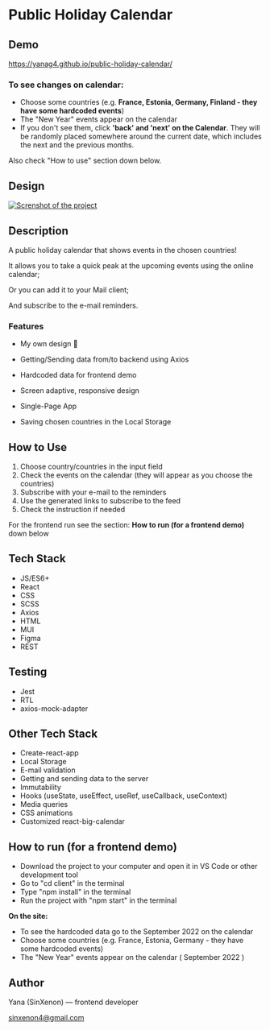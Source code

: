 # Public Holiday Calendar

## Demo

https://yanag4.github.io/public-holiday-calendar/

### To see changes on calendar: 

- Choose some countries (e.g. <b>France, Estonia, Germany, Finland - they have some hardcoded events</b>)
- The "New Year" events appear on the calendar
- If you don't see them, click <b>'back' and 'next' on the Calendar</b>. They will be randomly placed somewhere around the current date, which includes the next and the previous months.

Also check "How to use" section down below.

## Design

[![Screnshot of the project](https://i.postimg.cc/xCGZksJZ/screenshot-hardcodeddata.png)](https://postimg.cc/9RMbKYBP)

## Description

A public holiday calendar that shows events in the chosen countries! 

It allows you to take a quick peak at the upcoming events using the online calendar;

Or you can add it to your Mail client;

And subscribe to the e-mail reminders.

### Features

- My own design 🐹

- Getting/Sending data from/to backend using Axios

- Hardcoded data for frontend demo

- Screen adaptive, responsive design

- Single-Page App

- Saving chosen countries in the Local Storage


## How to Use

1. Choose country/countries in the input field
2. Check the events on the calendar (they will appear as you choose the countries)
3. Subscribe with your e-mail to the reminders
4. Use the generated links to subscribe to the feed
5. Check the instruction if needed

For the frontend run see the section: <b>How to run (for a frontend demo)</b> down below

## Tech Stack

- JS/ES6+
- React
- CSS
- SCSS
- Axios
- HTML
- MUI
- Figma
- REST

## Testing

- Jest
- RTL
- axios-mock-adapter

## Other Tech Stack

- Create-react-app
- Local Storage
- E-mail validation
- Getting and sending data to the server
- Immutability
- Hooks (useState, useEffect, useRef, useCallback, useContext)
- Media queries
- CSS animations
- Customized react-big-calendar 

## How to run (for a frontend demo)

- Download the project to your computer and open it in VS Code or other development tool
- Go to "cd client" in the terminal
- Type "npm install" in the terminal
- Run the project with "npm start" in the terminal

<b>On the site: </b>

- To see the hardcoded data go to the September 2022 on the calendar
- Choose some countries (e.g. France, Estonia, Germany - they have some hardcoded events)
- The "New Year" events appear on the calendar ( September 2022 )

## Author

Yana (SinXenon) — frontend developer

sinxenon4@gmail.com
